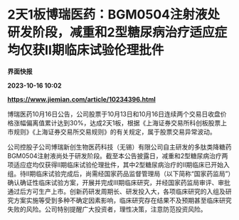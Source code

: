 # 2天1板博瑞医药：BGM0504注射液处研发阶段，减重和2型糖尿病治疗适应症均仅获Ⅱ期临床试验伦理批件
**界面快报**

**2023-10-16 10:02**

**https://www.jiemian.com/article/10234396.html**

博瑞医药10月16日公告，公司股票于10月13日和10月16日连续两个交易日收盘价格涨幅偏离值累计达到30%，达成2天1板，根据《上海证券交易所科创板股票上市规则》《上海证券交易所交易规则》的有关规定，属于股票交易异常波动。

公司控股子公司博瑞新创生物医药科技（无锡）有限公司自主研发的多肽类降糖药BGM0504注射液尚处于研发阶段。截至本公告披露日，减重和2型糖尿病治疗两项适应症均仅获得Ⅱ期临床试验伦理批件，其中2型糖尿病治疗的Ⅱ期临床已开始入组。待II期临床试验完成后，尚需经国家药品监督管理局（以下简称“国家药监局”）确认确证性临床试验方案，开展并完成III期临床研究，并经国家药监局审评、审批通过后方可生产上市。创新药研发周期长、研发投入大，各项临床研究的入组及研究方案实施等受到多种不确定因素影响，临床研究存在结果不及预期甚至临床研究失败的风险。公司特别提醒广大投资者，理性决策，注意防范投资风险。